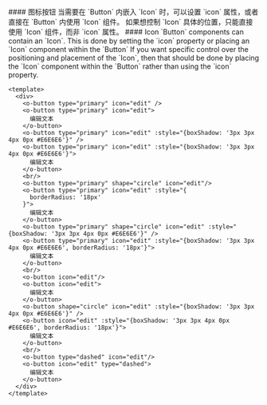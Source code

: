 <cn>
#### 图标按钮
当需要在 `Button` 内嵌入 `Icon` 时，可以设置 `icon` 属性，或者直接在 `Button` 内使用 `Icon` 组件。
如果想控制 `Icon` 具体的位置，只能直接使用 `Icon` 组件，而非 `icon` 属性。
</cn>

<us>
#### Icon
`Button` components can contain an `Icon`. This is done by setting the `icon` property or placing an `Icon` component within the `Button`
If you want specific control over the positioning and placement of the `Icon`, then that should be done by placing the `Icon` component within the `Button` rather than using the `icon` property.
</us>

```vue
<template>
  <div>
    <o-button type="primary" icon="edit" />
    <o-button type="primary" icon="edit">
      编辑文本
    </o-button>
    <o-button type="primary" icon="edit" :style="{boxShadow: '3px 3px 4px 0px #E6E6E6'}" />
    <o-button type="primary" icon="edit" :style="{boxShadow: '3px 3px 4px 0px #E6E6E6'}">
      编辑文本
    </o-button>
    <br/>
    <o-button type="primary" shape="circle" icon="edit"/>
    <o-button type="primary" icon="edit" :style="{
      borderRadius: '18px'
    }">
      编辑文本
    </o-button>
    <o-button type="primary" shape="circle" icon="edit" :style="{boxShadow: '3px 3px 4px 0px #E6E6E6'}" />
    <o-button type="primary" icon="edit" :style="{boxShadow: '3px 3px 4px 0px #E6E6E6', borderRadius: '18px'}">
      编辑文本
    </o-button>
    <br/>
    <o-button icon="edit"/>
    <o-button icon="edit">
      编辑文本
    </o-button>
    <o-button shape="circle" icon="edit" :style="{boxShadow: '3px 3px 4px 0px #E6E6E6'}" />
    <o-button icon="edit" :style="{boxShadow: '3px 3px 4px 0px #E6E6E6', borderRadius: '18px'}">
      编辑文本
    </o-button>
    <br/>
    <o-button type="dashed" icon="edit"/>
    <o-button icon="edit" type="dashed">
      编辑文本
    </o-button>
  </div>
</template>
```
